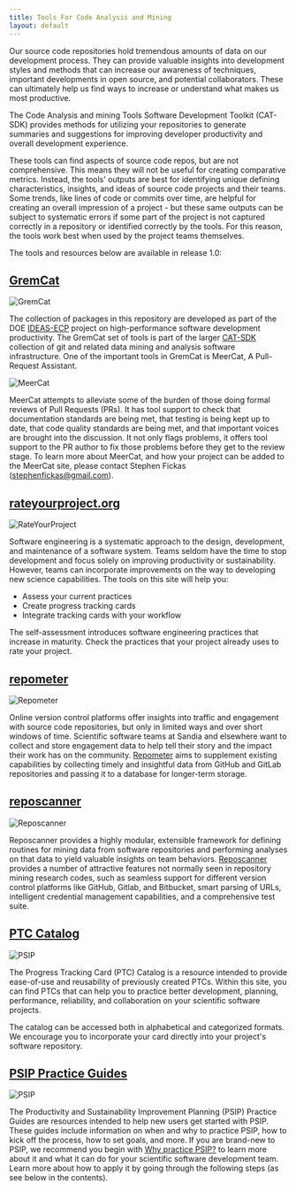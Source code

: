```yaml
---
title: Tools For Code Analysis and Mining
layout: default
---
```


Our source code repositories hold tremendous amounts of data on our development process.  They can provide valuable insights into development styles and methods that can increase our awareness of techniques, important developments in open source, and potential collaborators.  These can ultimately help us find ways to increase or understand what makes us most productive.

The Code Analysis and mining Tools Software Development Toolkit (CAT-SDK) provides methods for utilizing your repositories to generate summaries and suggestions for improving developer productivity and overall development experience.

These tools can find aspects of source code repos, but are not comprehensive.  This means they will not be useful for creating comparative metrics.  Instead, the tools' outputs are best for identifying unique defining characteristics, insights, and ideas of source code projects and their teams.  Some trends, like lines of code or commits over time, are helpful for creating an overall impression of a project - but these same outputs can be subject to systematic errors if some part of the project is not captured correctly in a repository or identified correctly by the tools.  For this reason, the tools work best when used by the project teams themselves.

The tools and resources below are available in release 1.0:

## [GremCat](https://github.com/CAT-SDK/GremCat)

![GremCat]({{site.url}}/assets/images/GremCat.png)

The collection of packages in this repository are developed as part of the DOE [IDEAS-ECP](https://ideas-productivity.org/) project on high-performance software development productivity. The GremCat set of tools is part of the larger [CAT-SDK](https://github.com/CAT-SDK) collection of git and related data mining and analysis software infrastructure. One of the important tools in GremCat is MeerCat, A Pull-Request Assistant.

![MeerCat]({{site.url}}/assets/images/MeerCat.png)

MeerCat attempts to alleviate some of the burden of those doing formal reviews of Pull Requests (PRs). It has tool support to check that documentation standards are being met, that testing is being kept up to date, that code quality standards are being met, and that important voices are brought into the discussion. It not only flags problems, it offers tool support to the PR author to fix those problems before they get to the review stage. To learn more about MeerCat, and how your project can be added to the MeerCat site, please contact Stephen Fickas (stephenfickas@gmail.com).

## [rateyourproject.org](https://rateyourproject.org)

![RateYourProject]({{site.url}}/assets/images/RYP.png)

Software engineering is a systematic approach to the design, development, and maintenance of a software system. Teams seldom have the time to stop development and focus solely on improving productivity or sustainability. However, teams can incorporate improvements on the way to developing new science capabilities.
The tools on this site will help you:

 - Assess your current practices
 - Create progress tracking cards
 - Integrate tracking cards with your workflow

The self-assessment introduces software engineering practices that increase in maturity. Check the practices that your project already uses to rate your project.


## [repometer](https://github.com/sandialabs/repometer)

![Repometer]({{site.url}}/assets/images/Repometer.png)

Online version control platforms offer insights into traffic and engagement with source code repositories, but only in limited ways and over short windows of time. Scientific software teams at Sandia and elsewhere want to collect and store engagement data to help tell their story and the impact their work has on the community. [Repometer](https://github.com/sandialabs/repometer) aims to supplement existing capabilities by collecting timely and insightful data from GitHub and GitLab repositories and passing it to a database for longer-term storage.

## [reposcanner](https://github.com/bssw-psip/reposcanner)

![Reposcanner]({{site.url}}/assets/images/Reposcanner.png)

Reposcanner provides a highly modular, extensible framework for defining routines for mining data from software repositories and performing analyses on that data to yield valuable insights on team behaviors. [Reposcanner](https://github.com/bssw-psip/reposcanner) provides a number of attractive features not normally seen in repository mining research codes, such as seamless support for different version control platforms like GitHub, Gitlab, and Bitbucket, smart parsing of URLs, intelligent credential management capabilities, and a comprehensive test suite.

## [PTC Catalog](https://github.com/bssw-psip/PTC-Catalog)

![PSIP]({{site.url}}/assets/images/PSIP.png)

The Progress Tracking Card (PTC) Catalog is a resource intended to provide ease-of-use and reusability of previously created PTCs. Within this site, you can find PTCs that can help you to practice better development, planning, performance, reliability, and collaboration on your scientific software projects.

The catalog can be accessed both in alphabetical and categorized formats. We encourage you to incorporate your card directly into your project's software repository.

 
## [PSIP Practice Guides](https://bssw-psip.github.io/practice-guides/)

![PSIP]({{site.url}}/assets/images/PSIP.png)

The Productivity and Sustainability Improvement Planning (PSIP) Practice Guides are resources intended to help new users get started with PSIP.
These guides include information on when and why to practice PSIP, how to kick off the process, how to set goals, and more.
If you are brand-new to PSIP, we recommend you begin with [Why practice PSIP?](https://bssw-psip.github.io/practice-guides/pages/why_practice_PSIP.html) to learn more about it and what it can do for your scientific software development team. Learn more about how to apply it by going through the following steps (as see below in the contents).

